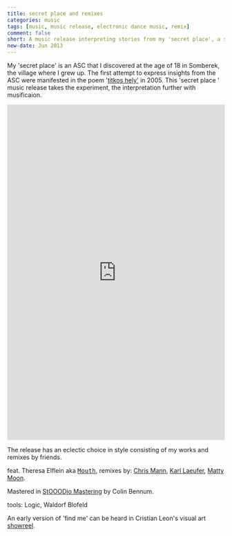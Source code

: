 ```yaml
---
title: secret place and remixes
categories: music
tags: [music, music release, electronic dance music, remix]
comment: false
short: A music release interpreting stories from my 'secret place', a special state of mind.
new-date: Jun 2013
---
```


 My 'secret place' is an ASC that I discovered at the age of 18 in Somberek, the village where I grew up. The first attempt to express insights from the ASC were manifested in the poem '[titkos hely'](https://poet.hu/vers/27294) in 2005. This 'secret place ' music release takes the experiment, the interpretation further with musificaion.

<div style="max-width: 700px;"><div style="left: 0; width: 100%; height: 0; position: relative; padding-bottom: 100%; padding-top: 271px;"><iframe src="https://bandcamp.com/EmbeddedPlayer/album=3437348308/size=large/bgcol=ffffff/linkcol=0687f5/transparent=true//" style="border: 0; top: 0; left: 0; width: 100%; height: 100%; position: absolute;" allowfullscreen scrolling="no"></iframe></div></div>

The release has an eclectic choice in style consisting of my works and remixes by friends.

feat. Theresa Elflein aka [<kbd>Mouth</kbd>](https://soundcloud.com/mouthcare), remixes by: [Chris Mann](https://soundcloud.com/cjmann), [Karl Laeufer](https://soundcloud.com/holgerhimmelblau), [Matty Moon](https://soundcloud.com/matty-moon).

Mastered in [StOOODio Mastering](https://www.facebook.com/Stooodio.Mastering) by Colin Bennum.

tools: Logic, Waldorf Blofeld

An early version of 'find me' can be heard in Cristian Leon's visual art [showreel](https://vimeo.com/8549863).
